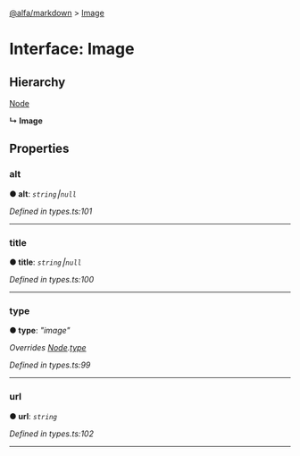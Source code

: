 [@alfa/markdown](../README.md) > [Image](../interfaces/image.md)

# Interface: Image

## Hierarchy

[Node](node.md)

**↳ Image**

## Properties

<a id="alt"></a>

### alt

**● alt**: _`string`⎮`null`_

_Defined in types.ts:101_

---

<a id="title"></a>

### title

**● title**: _`string`⎮`null`_

_Defined in types.ts:100_

---

<a id="type"></a>

### type

**● type**: _"image"_

_Overrides [Node](node.md).[type](node.md#type)_

_Defined in types.ts:99_

---

<a id="url"></a>

### url

**● url**: _`string`_

_Defined in types.ts:102_

---
